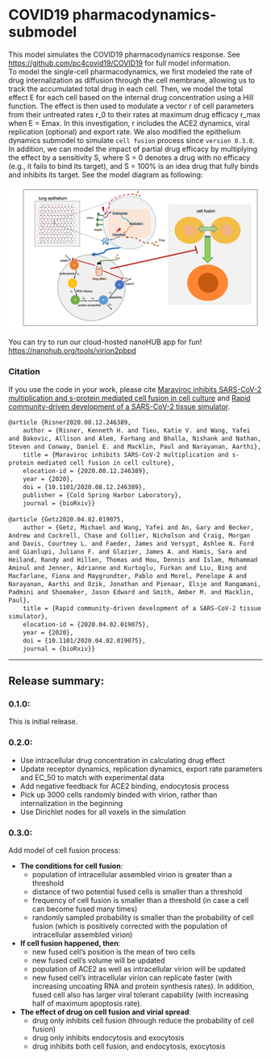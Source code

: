 # COVID19 pharmacodynamics-submodel
This model simulates the COVID19 pharmacodynamics response. See https://github.com/pc4covid19/COVID19 for full model information.\
To model the single-cell pharmacodynamics, we first modeled the rate of drug internalization as diffusion through the cell membrane, allowing us to track the accumulated total drug in each cell. Then, we model the total effect E for each cell based on the internal drug concentration using a Hill function. The effect is then used to modulate a vector r of cell parameters from their untreated rates r_0 to their rates at maximum drug efficacy r_max when E  = Emax. In this investigation, r includes the ACE2 dynamics, viral replication (optional) and export rate. We also modified the epithelium dynamics submodel to simulate `cell fusion` process since `version 0.3.0`. In addition, we can model the impact of partial drug efficacy by multiplying the effect by a sensitivity S, where S = 0 denotes a drug with no efficacy (e.g., it fails to bind its target), and S = 100% is an idea drug that fully binds and inhibits its target. See the model diagram as following:
<p align="center">
<img src="doc/model_diagram.png" width="600">
</p>

You can try to run our cloud-hosted nanoHUB app for fun! \
https://nanohub.org/tools/virion2pbpd

### Citation
If you use the code in your work, please cite [Maraviroc inhibits SARS-CoV-2 multiplication and s-protein mediated cell fusion in cell culture](https://doi.org/10.1101/2020.08.12.246389) and [Rapid community-driven development of a SARS-CoV-2 tissue simulator](https://doi.org/10.1101/2020.04.02.019075).
```text
@article {Risner2020.08.12.246389,
	author = {Risner, Kenneth H. and Tieu, Katie V. and Wang, Yafei and Bakovic, Allison and Alem, Farhang and Bhalla, Nishank and Nathan, Steven and Conway, Daniel E. and Macklin, Paul and Narayanan, Aarthi},
	title = {Maraviroc inhibits SARS-CoV-2 multiplication and s-protein mediated cell fusion in cell culture},
	elocation-id = {2020.08.12.246389},
	year = {2020},
	doi = {10.1101/2020.08.12.246389},
	publisher = {Cold Spring Harbor Laboratory},
	journal = {bioRxiv}}
	
@article {Getz2020.04.02.019075,
	author = {Getz, Michael and Wang, Yafei and An, Gary and Becker, Andrew and Cockrell, Chase and Collier, Nicholson and Craig, Morgan and Davis, Courtney L. and Faeder, James and Versypt, Ashlee N. Ford and Gianlupi, Juliano F. and Glazier, James A. and Hamis, Sara and Heiland, Randy and Hillen, Thomas and Hou, Dennis and Islam, Mohammad Aminul and Jenner, Adrianne and Kurtoglu, Furkan and Liu, Bing and Macfarlane, Fiona and Maygrundter, Pablo and Morel, Penelope A and Narayanan, Aarthi and Ozik, Jonathan and Pienaar, Elsje and Rangamani, Padmini and Shoemaker, Jason Edward and Smith, Amber M. and Macklin, Paul},
	title = {Rapid community-driven development of a SARS-CoV-2 tissue simulator},
	elocation-id = {2020.04.02.019075},
	year = {2020},
	doi = {10.1101/2020.04.02.019075},
	journal = {bioRxiv}}
```

* * * 

## Release summary:
### 0.1.0:
This is initial release. 

### 0.2.0:
* Use intracellular drug concentration in calculating drug effect
* Update receptor dynamics, replication dynamics, export rate parameters and EC_50 to match with experimental data
* Add negative feedback for ACE2 binding, endocytosis process
* Pick up 3000 cells randomly binded with virion, rather than internalization in the beginning 
* Use Dirichlet nodes for all voxels in the simulation

### 0.3.0:
Add model of cell fusion process:
* **The conditions for cell fusion**: 
  * population of intracellular assembled virion is greater than a threshold
  * distance of two potential fused cells is smaller than a threshold
  * frequency of cell fusion is smaller than a threshold (in case a cell can become fused many times)
  * randomly sampled probability is smaller than the probability of cell fusion (which is positively corrected with the population of intracellular assembled virion)
* **If cell fusion happened, then**:
  * new fused cell’s position is the mean of two cells
  * new fused cell’s volume will be updated
  * population of ACE2 as well as intracellular virion will be updated
  * new fused cell’s intracellular virion can replicate faster (with increasing uncoating RNA and protein synthesis rates). In addition, fused cell also has larger viral tolerant capability (with increasing half of maximum apoptosis rate).
* **The effect of drug on cell fusion and virial spread**:
  * drug only inhibits cell fusion (through reduce the probability of cell fusion)
  * drug only inhibits endocytosis and exocytosis
  * drug inhibits both cell fusion, and endocytosis, exocytosis



